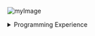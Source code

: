 ![myImage](https://github.com/KrisTribbeck/KrisTribbeck/blob/main/mesh-479.png)

<details>
<summary> Programming Experience</summary> 

| Back-End | Front-End   | Databases      | Frameworks  | API |
|---------:|-------------|----------------|-------------|-----|
| C#       | HTML        | SQL (MySQL)    | .NET        |REST |
| Java     | CSS         | NoSQL (MongoDB)| ASP.NET MVC |     |
| Python   | Javascript  |                | Bootstrap   |     |
| PHP      |             |                |             |     |
</details>
